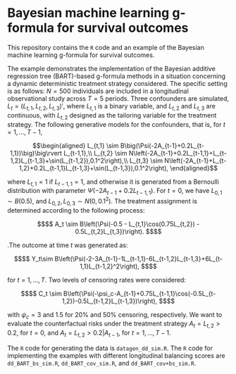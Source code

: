 # Bayesian machine learning g-formula for survival outcomes

This repository contains the `R` code and an example of the Bayesian machine learning g-formula for survival outcomes.

The example demonstrates the implementation of the Bayesian additive regression tree (BART)-based g-formula methods in a situation concerning a dynamic deterministic treatment strategy considered. The specific setting is as follows: $N=500$ individuals are included in a longitudinal observational study across $T=5$ periods. Three confounders are simulated, $L_t=(L_{t,1},L_{t,2},L_{t,3})'$, where $L_{t,1}$ is a binary variable, and $L_{t,2}$ and $L_{t,3}$ are continuous, with $L_{t,2}$ designed as the tailoring variable for the treatment strategy. The following generative models for the confounders, that is, for $t=1,\ldots,T-1$,
```math
\begin{aligned}
    L_{t,1} \sim B\big(\Psi(-2A_{t-1}+0.2L_{t-1,1})\big)\big\rvert L_{t-1,1},\\
    L_{t,2} \sim N\left(-2A_{t-1}+0.2L_{t-1,1}+L_{t-1,2}L_{t-1,3}+\sin(L_{t-1,2}),0.1^2\right),\\
    L_{t,3} \sim N\left(-2A_{t-1}+L_{t-1,2}+0.2L_{t-1,1}L_{t-1,3}+\sin(L_{t-1,3}),0.1^2\right),
\end{aligned}
```
where $L_{t,1}=1$ if $L_{t-1,1}=1$, and otherwise it is generated from a Bernoulli distribution with parameter $\Psi(-2A_{t-1}+0.2L_{t-1,1})$. For $t=0$, we have $L_{0,1}\sim B(0.5)$, and $L_{0,2},L_{0,3}\sim N(0,0.1^2)$. The treatment assignment is determined according to the following process: 
```math
$$
    A_t  \sim B\left(\Psi(-0.5 - L_{t,1}\cos(0.75L_{t,2}) - 0.5L_{t,2}L_{t,3})\right).
$$
```
.The outcome at time $t$ was generated as:
```math
$$
Y_t\sim B\left(\Psi(-2-3A_{t-1}-1L_{t-1,1}-6L_{t-1,2}L_{t-1,3}+6L_{t-1,1}L_{t-1,2}^2\right),
$$
```
for $t=1,\ldots,T$. Two levels of censoring rates were considered:
```math
$$
    C_t \sim B\left(\Psi(-\psi_c-A_{t-1}+0.75L_{t-1,1}\cos(-0.5L_{t-1,2})-0.5L_{t-1,2}L_{t-1,3})\right),
$$
```
with $\psi_c=3$ and 1.5 for 20\% and 50\% censoring, respectively. We want to evaluate the counterfactual risks under the treatment strategy $A_t = L_{t,2} > 0.2$, for $t=0$, and $A_t=L_{t,2} > 0.2\rvert A_{t-1}$, for $t=1,\ldots,T-1$. 

The `R` code for generating the data is `datagen_dd_sim.R`. The `R` code for implementing the examples with different longitudinal balancing scores are `dd_BART_bs_sim.R`, `dd_BART_cov_sim.R`, and `dd_BART_cov+bs_sim.R`.

